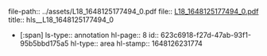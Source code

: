 file-path:: ../assets/L18_1648125177494_0.pdf
file:: [L18_1648125177494_0.pdf](../assets/L18_1648125177494_0.pdf)
title:: hls__L18_1648125177494_0

- [:span]
  ls-type:: annotation
  hl-page:: 8
  id:: 623c6918-f27d-47ab-93f1-95b5bbd175a5
  hl-type:: area
  hl-stamp:: 1648126231774